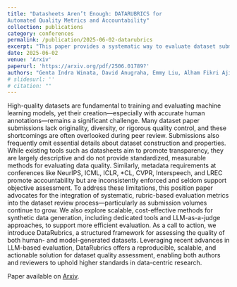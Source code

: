 ```yaml
---
title: "Datasheets Aren’t Enough: DATARUBRICS for
Automated Quality Metrics and Accountability"
collection: publications
category: conferences
permalink: /publication/2025-06-02-datarubrics
excerpt: "This paper provides a systematic way to evaluate dataset submissions, encouraging higher quality datasets to be submitted"
date: 2025-06-02
venue: 'Arxiv'
paperurl: 'https://arxiv.org/pdf/2506.01789?'
authors: "Genta Indra Winata, David Anugraha, Emmy Liu, Alham Fikri Aji, Shou-Yi Hung, Aditya Parashar, Patrick Amadeus Irawan, Ruochen Zhang, Zheng-Xin Yong, Jan Christian Blaise Cruz, Niklas Muennighoff, Seungone Kim, Hanyang Zhao, Sudipta Kar, Kezia Erina Suryoraharjo, M Farid Adilazuarda, En-Shiun Annie Lee, Ayu Purwarianti, Derry Tanti Wijaya, Monojit Choudhury"
# slidesurl: ''
# citation: ""
---
```


High-quality datasets are fundamental to training and evaluating machine learning models, yet their creation—especially with accurate human annotations—remains a significant challenge. Many dataset paper submissions lack originality, diversity, or rigorous quality control, and these shortcomings are often overlooked during peer review. Submissions also frequently omit essential details about dataset construction and properties. While existing tools such as datasheets aim to promote transparency, they are largely descriptive and do not provide standardized, measurable methods for evaluating data quality. Similarly, metadata requirements at conferences like NeurIPS, ICML, ICLR, *CL, CVPR, Interspeech, and LREC promote accountability but are inconsistently enforced and seldom support objective assessment. To address these limitations, this position paper advocates for the integration of systematic, rubric-based evaluation metrics into the dataset review process—particularly as submission volumes continue to grow. We also explore scalable, cost-effective methods for synthetic data generation, including dedicated tools and LLM-as-a-judge approaches, to support more efficient evaluation. As a call to action, we introduce DataRubrics, a structured framework for assessing the quality of both human- and model-generated datasets. Leveraging recent advances in LLM-based evaluation, DataRubrics offers a reproducible, scalable, and actionable solution for dataset quality assessment, enabling both authors and reviewers to uphold higher standards in data-centric research.

Paper available on [Arxiv](https://arxiv.org/pdf/2506.01789?).